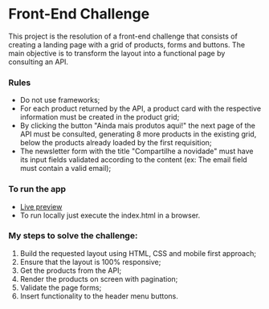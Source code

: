 # Front-End Challenge

This project is the resolution of a front-end challenge that consists of creating a landing page with a grid of products, forms and buttons. The main objective is to transform the layout into a functional page by consulting an API.

### Rules

- Do not use frameworks;
- For each product returned by the API, a product card with the respective information must be created in the product grid;
- By clicking the button "Ainda mais produtos aqui!" the next page of the API must be consulted, generating 8 more products in the existing grid, below the products already loaded by the first requisition;
- The newsletter form with the title "Compartilhe a novidade" must have its input fields validated according to the content (ex: The email field must contain a valid email);

### To run the app

- [Live preview](https://linx-gustavo.herokuapp.com/)
- To run locally just execute the index.html in a browser.

### My steps to solve the challenge:

1. Build the requested layout using HTML, CSS and mobile first approach;
2. Ensure that the layout is 100% responsive;
3. Get the products from the API;
4. Render the products on screen with pagination;
5. Validate the page forms;
6. Insert functionality to the header menu buttons.
